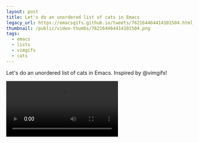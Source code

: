 ```yaml
---
layout: post
title: Let's do an unordered list of cats in Emacs
legacy_url: https://emacsgifs.github.io/tweets/762164464414101504.html.html
thumbnail: /public/video-thumbs/762164464414101504.png
tags:
  - emacs
  - lists
  - vimgifs
  - cats
---
```


Let's do an unordered list of cats in Emacs. Inspired by @vimgifs!

<video controls autoplay loop>
  <source src="/public/videos/762164464414101504.mp4" type="video/mp4">
    Sorry your browser does not support the video tag, maybe time to upgrade?
</video>
